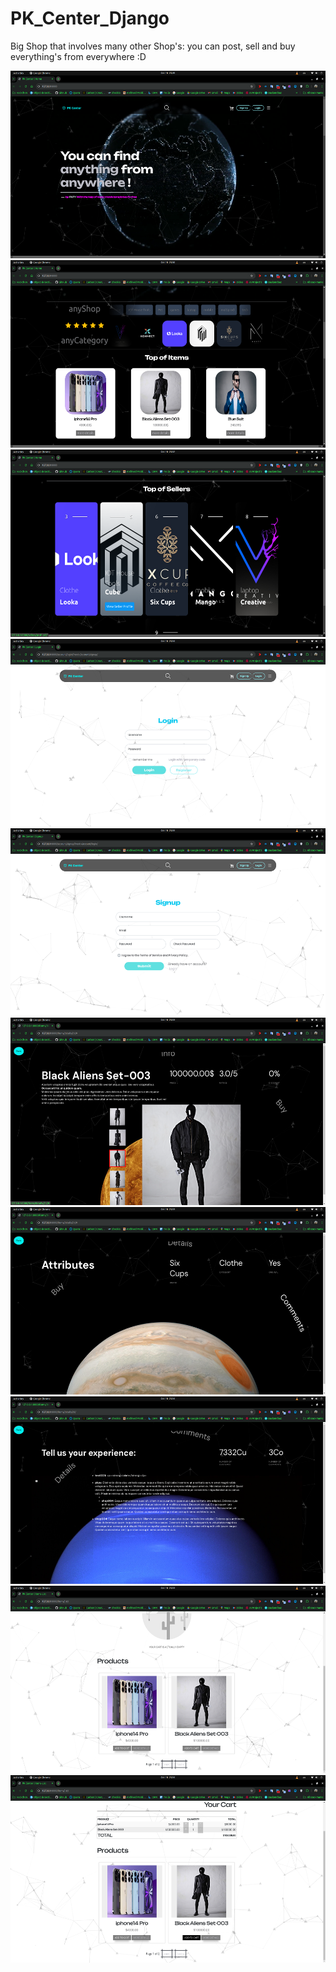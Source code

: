 # PK_Center_Django
Big Shop that involves many other Shop's: you can post, sell and buy everything's from everywhere :D

<img src="read-me images/home1.png" width="600" height="300">
<img src="read-me images/home2.png" width="600" height="300">
<img src="read-me images/home3.png" width="600" height="300">
<img src="read-me images/users1.png" width="600" height="300">
<img src="read-me images/users2.png" width="600" height="300">
<img src="read-me images/product1.png" width="600" height="300">
<img src="read-me images/product2.png" width="600" height="300">
<img src="read-me images/product3.png" width="600" height="300">
<img src="read-me images/card1.png" width="600" height="300">
<img src="read-me images/card2.png" width="600" height="300">
